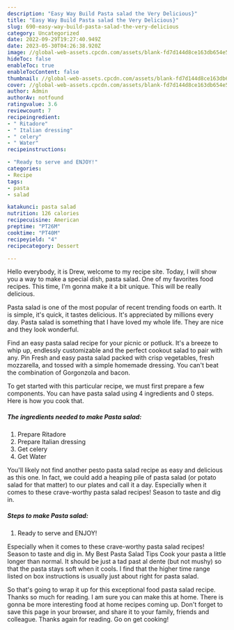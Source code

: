 ```yaml
---
description: "Easy Way Build Pasta salad the Very Delicious}"
title: "Easy Way Build Pasta salad the Very Delicious}"
slug: 690-easy-way-build-pasta-salad-the-very-delicious
category: Uncategorized
date: 2022-09-29T19:27:40.949Z
date: 2023-05-30T04:26:38.920Z
image: //global-web-assets.cpcdn.com/assets/blank-fd7d144d8ce163db654e5a02c40b08a2775adb7897d16e4062681dc7e1b2800f.png
hideToc: false
enableToc: true
enableTocContent: false
thumbnail: //global-web-assets.cpcdn.com/assets/blank-fd7d144d8ce163db654e5a02c40b08a2775adb7897d16e4062681dc7e1b2800f.png
cover: //global-web-assets.cpcdn.com/assets/blank-fd7d144d8ce163db654e5a02c40b08a2775adb7897d16e4062681dc7e1b2800f.png
author: Admin
authorAv: notfound
ratingvalue: 3.6
reviewcount: 7
recipeingredient:
- " Ritadore"
- " Italian dressing"
- " celery"
- " Water"
recipeinstructions:

- "Ready to serve and ENJOY!"
categories:
- Recipe
tags:
- pasta
- salad

katakunci: pasta salad 
nutrition: 126 calories
recipecuisine: American
preptime: "PT26M"
cooktime: "PT40M"
recipeyield: "4"
recipecategory: Dessert

---
```



Hello everybody, it is Drew, welcome to my recipe site. Today, I will show you a way to make a special dish, pasta salad. One of my favorites food recipes. This time, I'm gonna make it a bit unique. This will be really delicious.

Pasta salad is one of the most popular of recent trending foods on earth. It is simple, it's quick, it tastes delicious. It's appreciated by millions every day. Pasta salad is something that I have loved my whole life. They are nice and they look wonderful.

Find an easy pasta salad recipe for your picnic or potluck. It&#39;s a breeze to whip up, endlessly customizable and the perfect cookout salad to pair with any. Pin Fresh and easy pasta salad packed with crisp vegetables, fresh mozzarella, and tossed with a simple homemade dressing. You can&#39;t beat the combination of Gorgonzola and bacon.


To get started with this particular recipe, we must first prepare a few components. You can have pasta salad using 4 ingredients and 0 steps. Here is how you cook that.

<!--inarticleads1-->

##### The ingredients needed to make Pasta salad:

1. Prepare  Ritadore
1. Prepare  Italian dressing
1. Get  celery
1. Get  Water


You&#39;ll likely not find another pesto pasta salad recipe as easy and delicious as this one. In fact, we could add a heaping pile of pasta salad (or potato salad for that matter) to our plates and call it a day. Especially when it comes to these crave-worthy pasta salad recipes! Season to taste and dig in. 

<!--inarticleads2-->

##### Steps to make Pasta salad:


1. Ready to serve and ENJOY!

Especially when it comes to these crave-worthy pasta salad recipes! Season to taste and dig in. My Best Pasta Salad Tips Cook your pasta a little longer than normal. It should be just a tad past al dente (but not mushy) so that the pasta stays soft when it cools. I find that the higher time range listed on box instructions is usually just about right for pasta salad. 

So that's going to wrap it up for this exceptional food pasta salad recipe. Thanks so much for reading. I am sure you can make this at home. There is gonna be more interesting food at home recipes coming up. Don't forget to save this page in your browser, and share it to your family, friends and colleague. Thanks again for reading. Go on get cooking!

